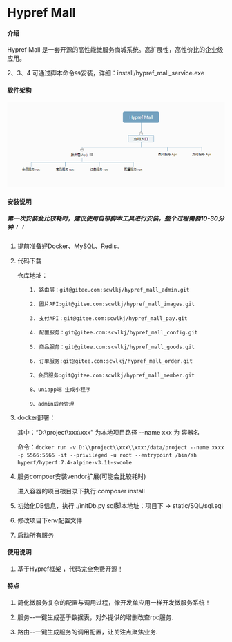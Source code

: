 # Hypref Mall

#### 介绍
Hypref Mall 是一套开源的高性能微服务商城系统。高扩展性，高性价比的企业级应用。

2、3、4 可通过脚本命令``99``安装，详细：install/hypref_mall_service.exe


#### 软件架构
![输入图片说明](images/123.png)


#### 安装说明
##### 第一次安装会比较耗时，建议使用自带脚本工具进行安装，整个过程需要10-30分钟！！

1.  提前准备好Docker、MySQL、Redis。

2.  代码下载

    仓库地址：

            1. 路由层：git@gitee.com:scwlkj/hypref_mall_admin.git

            2. 图片API:git@gitee.com:scwlkj/hypref_mall_images.git

            3. 支付API：git@gitee.com:scwlkj/hypref_mall_pay.git

            4. 配置服务：git@gitee.com:scwlkj/hypref_mall_config.git

            5. 商品服务：git@gitee.com:scwlkj/hypref_mall_goods.git

            6. 订单服务:git@gitee.com:scwlkj/hypref_mall_order.git

            7、会员服务:git@gitee.com:scwlkj/hypref_mall_member.git

            8、uniapp端 生成小程序

            9、admin后台管理

3.  docker部署：

    其中：“D:\\project\\xxx\\xxx” 为本地项目路径 --name xxx 为 容器名

    命令：```docker run -v D:\\project\\xxx\\xxx:/data/project --name xxxx  -p 5566:5566 -it --privileged -u root --entrypoint /bin/sh hyperf/hyperf:7.4-alpine-v3.11-swoole```


4.  服务compoer安装vendor扩展(可能会比较耗时)

    进入容器的项目根目录下执行:composer install

5.  初始化DB信息，执行 ./initDb.py
    sql脚本地址：项目下 -> static/SQL/sql.sql

6.  修改项目下env配置文件

7.  启动所有服务


#### 使用说明

1.  基于Hypref框架 ，代码完全免费开源！


#### 特点

1.  简化微服务复杂的配置与调用过程，像开发单应用一样开发微服务系统！

2.  服务--一键生成基于数据表，对外提供的增删改查rpc服务.

3.  路由--一键生成服务的调用配置，让关注点聚焦业务.
